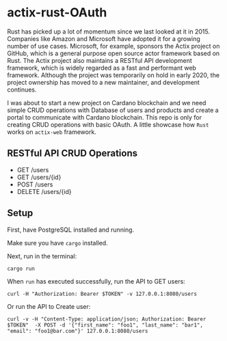 # actix-rust-OAuth

Rust has picked up a lot of momentum since we last looked at it in 2015. Companies like Amazon and Microsoft have adopted it for a growing number of use cases. Microsoft, for example, sponsors the Actix project on GitHub, which is a general purpose open source actor framework based on Rust. The Actix project also maintains a RESTful API development framework, which is widely regarded as a fast and performant web framework. Although the project was temporarily on hold in early 2020, the project ownership has moved to a new maintainer, and development continues.

I was about to start a new project on Cardano blockchain and we need simple CRUD operations with Database of users and products and create a portal to communicate with Cardano blockchain.
This repo is only for creating CRUD operations with basic OAuth. A little showcase how `Rust` works on `actix-web` framework.

## RESTful API CRUD Operations
* GET /users
* GET /users/{id}
* POST /users
* DELETE /users/{id}

## Setup

First, have PostgreSQL installed and running.

Make sure you have `cargo` installed.

Next, run in the terminal:
```shell
cargo run
```

When `run` has executed successfully, run the API to GET users:
```shell
curl -H "Authorization: Bearer $TOKEN" -v 127.0.0.1:8080/users
```

Or run the API to Create user:
```shell
curl -v -H "Content-Type: application/json; Authorization: Bearer $TOKEN"  -X POST -d '{"first_name": "foo1", "last_name": "bar1", "email": "foo1@bar.com"}' 127.0.0.1:8080/users
```
